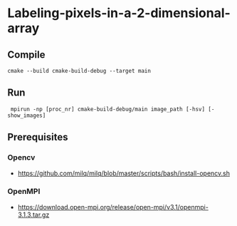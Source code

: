 # Labeling-pixels-in-a-2-dimensional-array

## Compile
```
cmake --build cmake-build-debug --target main
```
## Run
```
 mpirun -np [proc_nr] cmake-build-debug/main image_path [-hsv] [-show_images]
```
## Prerequisites
### Opencv
 - https://github.com/milq/milq/blob/master/scripts/bash/install-opencv.sh
### OpenMPI
- https://download.open-mpi.org/release/open-mpi/v3.1/openmpi-3.1.3.tar.gz